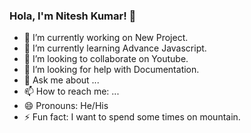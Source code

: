 ### Hola, I'm Nitesh Kumar! 👋

 
- 🔭 I’m currently working on New Project.
- 🌱 I’m currently learning Advance Javascript.
- 👯 I’m looking to collaborate on Youtube.
- 🤔 I’m looking for help with Documentation.
- 💬 Ask me about ...
- 📫 How to reach me: ...
- 😄 Pronouns: He/His
- ⚡ Fun fact: I want to spend some times on mountain.
